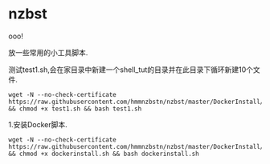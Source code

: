 # nzbst
ooo!

放一些常用的小工具脚本.

测试test1.sh,会在家目录中新建一个shell_tut的目录并在此目录下循环新建10个文件.
```
wget -N --no-check-certificate https://raw.githubusercontent.com/hmmnzbstn/nzbst/master/DockerInstall/test1.sh && chmod +x test1.sh && bash test1.sh
```

1.安装Docker脚本.
```
wget -N --no-check-certificate https://raw.githubusercontent.com/hmmnzbstn/nzbst/master/DockerInstall/dockerinstall.sh && chmod +x dockerinstall.sh && bash dockerinstall.sh
```
